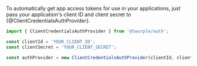 To automatically get app access tokens for use in your applications, just pass your application's client ID and client secret to {@ClientCredentialsAuthProvider}.

```ts twoslash
import { ClientCredentialsAuthProvider } from '@twurple/auth';

const clientId = 'YOUR_CLIENT_ID';
const clientSecret = 'YOUR_CLIENT_SECRET';

const authProvider = new ClientCredentialsAuthProvider(clientId, clientSecret);
```
